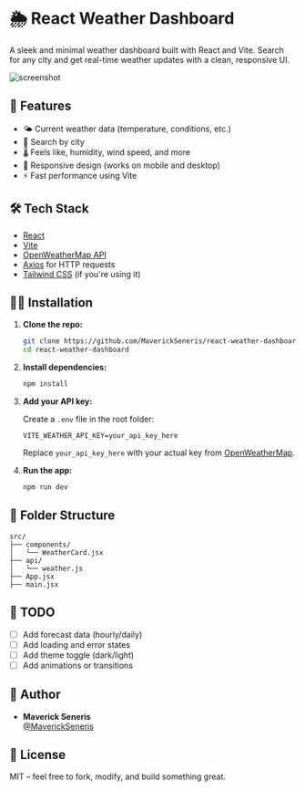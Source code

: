 
# 🌦️ React Weather Dashboard

A sleek and minimal weather dashboard built with React and Vite. Search for any city and get real-time weather updates with a clean, responsive UI.

![screenshot](screenshot.png) <!-- Optional: add a screenshot -->

## 🚀 Features

- 🌤️ Current weather data (temperature, conditions, etc.)
- 📍 Search by city
- 🌡️ Feels like, humidity, wind speed, and more
- 📱 Responsive design (works on mobile and desktop)
- ⚡ Fast performance using Vite

## 🛠️ Tech Stack

- [React](https://reactjs.org/)
- [Vite](https://vitejs.dev/)
- [OpenWeatherMap API](https://openweathermap.org/api)
- [Axios](https://axios-http.com/) for HTTP requests
- [Tailwind CSS](https://tailwindcss.com/) (if you're using it)

## 🧑‍💻 Installation

1. **Clone the repo:**

   ```bash
   git clone https://github.com/MaverickSeneris/react-weather-dashboard.git
   cd react-weather-dashboard
   ```

2. **Install dependencies:**

   ```bash
   npm install
   ```

3. **Add your API key:**

   Create a `.env` file in the root folder:

   ```
   VITE_WEATHER_API_KEY=your_api_key_here
   ```

   Replace `your_api_key_here` with your actual key from [OpenWeatherMap](https://openweathermap.org/api).

4. **Run the app:**

   ```bash
   npm run dev
   ```

## 📁 Folder Structure

```
src/
├── components/
│   └── WeatherCard.jsx
├── api/
│   └── weather.js
├── App.jsx
├── main.jsx
```

## 🧪 TODO

- [ ] Add forecast data (hourly/daily)
- [ ] Add loading and error states
- [ ] Add theme toggle (dark/light)
- [ ] Add animations or transitions

## 🧙 Author

- **Maverick Seneris**  
  [@MaverickSeneris](https://github.com/MaverickSeneris)

## 📜 License

MIT – feel free to fork, modify, and build something great.
